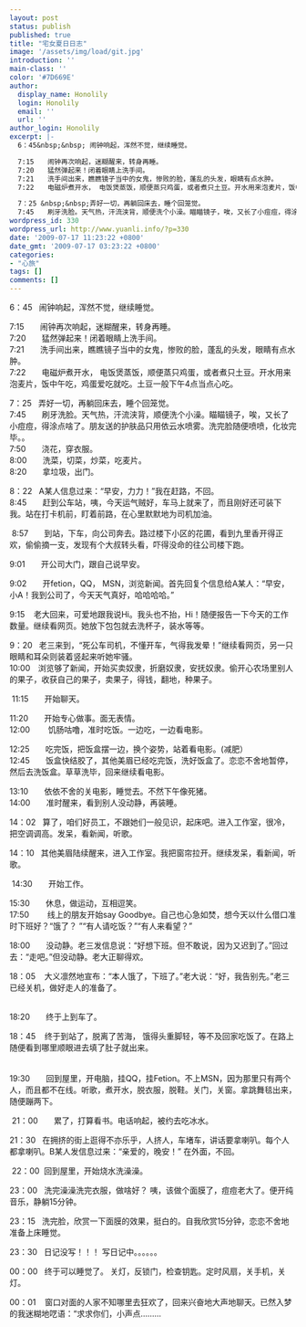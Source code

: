 ```yaml
---
layout: post
status: publish
published: true
title: "宅女夏日日志"
image: '/assets/img/load/git.jpg'
introduction: ''
main-class: ''
color: '#7D669E'
author:
  display_name: Honolily
  login: Honolily
  email: ''
  url: ''
author_login: Honolily
excerpt: |-
  6：45&nbsp;&nbsp; 闹钟响起，浑然不觉，继续睡觉。

  7:15　　闹钟再次响起，迷糊醒来，转身再睡。　　
  7:20　　猛然弹起来！闭着眼睛上洗手间。　　
  7:21　　洗手间出来，瞧瞧镜子当中的女鬼，惨败的脸，蓬乱的头发，眼睛有点水肿。
  7:22　　电磁炉煮开水， 电饭煲蒸饭，顺便蒸只鸡蛋，或者煮只土豆。开水用来泡麦片，饭中午吃，鸡蛋爱吃就吃。土豆一般下午4点当点心吃。

  7：25 &nbsp;&nbsp;弄好一切，再躺回床去，睡个回笼觉。
  7:45　　刷牙洗脸。天气热，汗流浃背，顺便洗个小澡。瞄瞄镜子，唉，又长了小痘痘，得涂点啥了。朋友送的护肤品只用依云水喷雾。洗完脸随便喷喷，化妆完毕。。
wordpress_id: 330
wordpress_url: http://www.yuanli.info/?p=330
date: '2009-07-17 11:23:22 +0800'
date_gmt: '2009-07-17 03:23:22 +0800'
categories:
- "心旅"
tags: []
comments: []
---
```

<p>6：45&nbsp;&nbsp; 闹钟响起，浑然不觉，继续睡觉。</p>
<p>7:15　　闹钟再次响起，迷糊醒来，转身再睡。　　<br />
7:20　　猛然弹起来！闭着眼睛上洗手间。　　<br />
7:21　　洗手间出来，瞧瞧镜子当中的女鬼，惨败的脸，蓬乱的头发，眼睛有点水肿。<br />
7:22　　电磁炉煮开水， 电饭煲蒸饭，顺便蒸只鸡蛋，或者煮只土豆。开水用来泡麦片，饭中午吃，鸡蛋爱吃就吃。土豆一般下午4点当点心吃。</p>
<p>7：25 &nbsp;&nbsp;弄好一切，再躺回床去，睡个回笼觉。<br />
7:45　　刷牙洗脸。天气热，汗流浃背，顺便洗个小澡。瞄瞄镜子，唉，又长了小痘痘，得涂点啥了。朋友送的护肤品只用依云水喷雾。洗完脸随便喷喷，化妆完毕。。<a id="more"></a><a id="more-330"></a><br />
7:50　　浇花，穿衣服。<br />
8:00　　洗菜，切菜，炒菜，吃麦片。<br />
8:20　　拿垃圾，出门。</p>
<p>8：22&nbsp;&nbsp; A某人信息过来：&ldquo;早安，力力！&rdquo;我在赶路，不回。<br />
8:45　　赶到公车站，咦，今天运气贼好，车马上就来了，而且刚好还可装下我。站在打卡机前，盯着前路，在心里默默地为司机加油。</p>
<p>&nbsp;8:57　　到站，下车，向公司奔去。路过楼下小区的花圃，看到九里香开得正欢，偷偷摘一支，发现有个大叔转头看，吓得没命的往公司楼下跑。</p>
<p>9:01　　开公司大门，跟自己说早安。</p>
<p>9:02　　开fetion，QQ， MSN，浏览新闻。首先回复个信息给A某人：&ldquo;早安，小A！我到公司了，今天天气真好，哈哈哈哈。&rdquo;</p>
<p>9:15 &nbsp;&nbsp;&nbsp;老大回来，可爱地跟我说Hi。我头也不抬，Hi！随便报告一下今天的工作数量。继续看网页。她放下包包就去洗杯子，装水等等。</p>
<p>9：20&nbsp;&nbsp; 老三来到，&ldquo;死公车司机，不懂开车，气得我发晕！&rdquo;继续看网页，另一只眼睛和耳朵则装着竖起来听她牢骚。<br />
10:00　浏览够了新闻，开始买卖奴隶，折磨奴隶，安抚奴隶。偷开心农场里别人的果子，收获自己的果子，卖果子，得钱，翻地，种果子。</p>
<p>&nbsp;11:15　　开始聊天。</p>
<p>11:20　　开始专心做事。面无表情。<br />
12:00　　 饥肠咕噜，准时吃饭。一边吃，一边看电影。</p>
<p>12:25　　吃完饭，把饭盒摆一边，换个姿势，站着看电影。(减肥）<!--more--><br />
12:45　　饭盒快结胶了，其他美眉已经吃完饭，洗好饭盒了。恋恋不舍地暂停，然后去洗饭盒。草草洗毕，回来继续看电影。</p>
<p>13:10　　依依不舍的关电影，睡觉去。不然下午像死猪。<br />
14:00　　准时醒来，看到别人没动静，再装睡。</p>
<p>14：02&nbsp;&nbsp; 算了，咱们好员工，不跟她们一般见识，起床吧。进入工作室，很冷，把空调调高。发呆，看新闻，听歌。</p>
<p>14：10&nbsp;&nbsp; 其他美眉陆续醒来，进入工作室。我把窗帘拉开。继续发呆，看新闻，听歌。</p>
<p>&nbsp;14:30　　开始工作。</p>
<p>15:30　　休息，做运动，互相逗笑。<br />
17:50　　 线上的朋友开始say Goodbye。自己也心急如焚，想今天以什么借口准时下班好？&ldquo;饿了？ &rdquo;&ldquo;有人请吃饭？&rdquo;&ldquo;有人来看望？&rdquo;</p>
<p>18:00　　没动静。老三发信息说：&ldquo;好想下班。但不敢说，因为又迟到了。&rdquo;回过去：&ldquo;走吧。&rdquo;但没动静。老大正聊得欢。</p>
<p>18：05&nbsp;&nbsp;&nbsp; 大义凛然地宣布：&ldquo;本人饿了，下班了。&rdquo;老大说：&ldquo;好，我告别先。&rdquo;老三已经关机，做好走人的准备了。</p>
<p>&nbsp;<br />
18:20　　终于上到车了。</p>
<p>18：45&nbsp;&nbsp;&nbsp; 终于到站了，脱离了苦海， 饿得头重脚轻，等不及回家吃饭了。在路上随便看到哪里顺眼进去填了肚子就出来。</p>
<p>　<br />
19:30　　回到屋里，开电脑，挂QQ，挂Fetion。不上MSN，因为那里只有两个人，而且都不在线。听歌，煮开水，脱衣服，脱鞋。关门，关窗。拿跳舞毯出来，随便蹦两下。</p>
<p>&nbsp;21：00　　累了，打算看书。电话响起，被约去吃冰水。</p>
<p>21：30 &nbsp;&nbsp;在拥挤的街上逛得不亦乐乎，人挤人，车堵车，讲话要拿喇叭。每个人都拿喇叭。B某人发信息过来：&ldquo;亲爱的，晚安！&rdquo; 在外面，不回。</p>
<p>&nbsp;22：00&nbsp; 回到屋里，开始烧水洗澡澡。</p>
<p>23：00&nbsp;&nbsp; 洗完澡澡洗完衣服，做啥好？ 咦，该做个面膜了，痘痘老大了。便开纯音乐，静躺15分钟。</p>
<p>23：15&nbsp;&nbsp; 洗完脸，欣赏一下面膜的效果，挺白的。自我欣赏15分钟，恋恋不舍地准备上床睡觉。</p>
<p>23：30&nbsp;&nbsp; 日记没写！！！ 写日记中。。。。。。</p>
<p>00：00&nbsp;&nbsp; 终于可以睡觉了。 关灯，反锁门，检查钥匙。定时风扇，关手机，关灯。</p>
<p>00：01&nbsp;&nbsp;&nbsp; 窗口对面的人家不知哪里去狂欢了，回来兴奋地大声地聊天。已然入梦的我迷糊地呓语：&ldquo;求求你们，小声点&hellip;&hellip;&hellip;</p>
